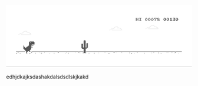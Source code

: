 ![image](https://github.com/sudimuk2017/qwaszx/blob/main/dino.gif)


edhjdkajksdashakdalsdsdlskjkakd
